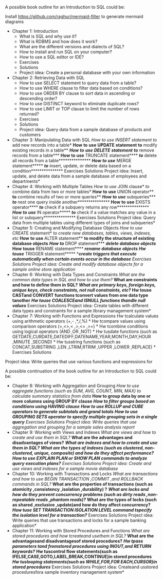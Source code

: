 A possible book outline for an Introduction to SQL could be:

Install https://github.com/raghur/mermaid-filter to generate mermaid diagrams


- Chapter 1: Introduction
  - What is SQL and why use it?
  - What is RDBMS and how does it work?
  - What are the different versions and dialects of SQL?
  - How to install and run SQL on your computer?
  - How to use a SQL editor or IDE?
  - Exercises
  - Solutions
  - Project idea: Create a personal database with your own information
- Chapter 2: Retrieving Data with SQL
  - How to use SELECT statement to query data from a table?
  - How to use WHERE clause to filter data based on conditions?
  - How to use ORDER BY clause to sort data in ascending or descending order?
  - How to use DISTINCT keyword to eliminate duplicate rows?
  - How to use LIMIT or TOP clause to limit the number of rows returned?
  - Exercises
  - Solutions
  - Project idea: Query data from a sample database of products and customers
- Chapter 3: Manipulating Data with SQL
   *How* *to* *use* *INSERT* *statement* *to* add new records into a table*
   **How** **to** **use** **UPDATE** **statement** **to** modify existing records in a table**
   ***How*** ***to*** ***use*** ***DELETE*** ***statement*** ***to*** remove records from a table***
   ****How**** ****to**** ****use**** TRUNCATE statement**** ***************to*************** delete all records from a table***************
   *****How***** *****to***** *****use***** MERGE statement***** ***************to*************** insert, update, or delete data based on a condition***************
   Exercises
   Solutions
   Project idea: Insert, update, and delete data from a sample database of employees and departments*
- Chapter 4: Working with Multiple Tables 
   *How* *to* *use* JOIN clause* *to* combine data from two or more tables*
   **How** **to** **use** UNION operator** **to** combine results of two or more queries**
   ***How*** ***to*** ***use*** subqueries*** ***************to*************** nest one query inside another***************
   ****How**** ****to**** ****use**** EXISTS operator**** ***************to*************** check if a subquery returns any row***************
   *****How***** *****to***** *****use***** IN operator***** ***************to*************** check if a value matches any value in a list or subquery***************
   Exercises
   Solutions
   Project idea: Query data from multiple tables using different types of joins and subqueries*
- Chapter 5: Creating and Modifying Database Objects 
    *How* *to* *use* CREATE statement* *to create new databases, tables, views, indexes, etc*
    **How** **to** **use** ALTER statement** **to modify the structure of existing database objects**
    ***How*** ***to*** DROP statement*** ***************delete database objects***************
    ****How**** ****touse**** RENAME statement**** ***************rename database objects***************
    *****Hw***** *****touse***** TRIGGER statement***** ********create triggers that execute automatically when certain events occur in the database******
    Exercises
    Solutions
    Project idea: Create and modify database objects for a sample online store application*
- Chapter 6: Working with Data Types and Constraints 
     *What are the common data types in SQL and how to use them?*
     **What are constraints and how to define them in SQL?**
     ***What are primary keys, foreign keys, unique keys, check constraints, not null constraints, etc?***
     ****Hw touse CASTand CONVERT functions tconvert values from one data type tanother****
     *****Hw touse COALESCEand ISNULL functions thandle null values*****
     Exercises
     Solutions
     Project idea: Create tables with different data types and constraints for a sample library management system*
- Chapter 7: Working with Functions and Expressions 
      Hw tcalculate values using arithmetic operators (+,- ,*,/,%) *
      Hw tcompare values using comparison operators (=,<>,< ,>,<= ,>=) *
      Hw tcombine conditions using logical operators (AND ,OR ,NOT) *
      Hw tusdate functions (such as GETDATE,CURDATE,DATEDIFF,DATENAME,YEAR,MONTH,DAY,HOUR ,MINUTE ,SECOND) *
      Hw tusstring functions (such as CONCAT,SUBSTRING ,LEN ,LTRIM,RTRIM ,UPPER ,LOWER ,REPLACE) *
      Exercises
      Solutions

Project idea: Write queries that use various functions and expressions for

A possible continuation of the book outline for an Introduction to SQL could be:

- Chapter 8: Working with Aggregation and Grouping 
   *How to use aggregate functions (such as SUM, AVG, COUNT, MIN, MAX) to calculate summary statistics from data*
   **How to group data by one or more columns using GROUP BY clause**
   ***How to filter groups based on conditions using HAVING clause***
   ****How to use ROLLUP and CUBE operators to generate subtotals and grand totals***
   *****How to use GROUPING SETS operator to specify multiple grouping sets in a single query*****
   Exercises
   Solutions
   Project idea: Write queries that use aggregation and grouping for a sample sales analysis report*
- Chapter 9: Working with Views and Indexes 
    *What are views and how to create and use them in SQL?*
    **What are the advantages and disadvantages of views?**
    ***What are indexes and how to create and use them in SQL?***
    ****What are the types of indexes (such as clustered, non-clustered, unique, composite) and how do they affect performance?***
    *****How to use EXPLAIN PLAN or SHOW PLAN commands to analyze query execution plans?*****
    Exercises
    Solutions
    Project idea: Create and use views and indexes for a sample movie database*
- Chapter 10: Working with Transactions and Locks 
     *What are transactions and how to use BEGIN TRANSACTION ,COMMIT ,and ROLLBACK commands in SQL?*
     **What are the properties of transactions (such as atomicity ,consistency ,isolation ,durability) ?**
     ***What are locks and how do they prevent concurrency problems (such as dirty reads ,non-repeatable reads ,phantom reads)?***
     ****What are the types of locks (such as shared ,exclusive ,update)and how do they affect concurrency?****
     *****How tuse SET TRANSACTION ISOLATION LEVEL command tspecify the isolation level for a transaction?*****
     Exercises
     Solutions
     Project idea: Write queries that use transactions and locks for a sample banking application*
- Chapter 11: Working with Stored Procedures and Functions 
      *What are stored procedures and how tcreateand usethem in SQL?*
      **What are the advantagesand disadvantagesof stored procedures?**
      ***Hw tpass parameters tand fromstored procedures using INOUT,and RETURN keywords?***
      ****Hw tuscontrol flow statements(such as IFELSE,CASE,GOTO,LABEL,BREAK,CONTINUE)in stored procedures****
      *****Hw tuslooping statements(such as WHILE,FOR,FOR EACH,CURSOR)in stored procedures*****
      Exercises
      Solutions
      Project idea: Createand usstored proceduresfora sample inventory management system*